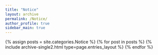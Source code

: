 ```yaml
---
title: "Notice"
layout: archive
permalink: /Notice/
author_profile: true
sidebar_main: true
---
```


{% assign posts = site.categories.Notice %}
{% for post in posts %} {% include archive-single2.html type=page.entries_layout %} {% endfor %}